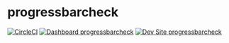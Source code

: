 # progressbarcheck

[![CircleCI](https://circleci.com/gh/greg-1-anderson/progressbarcheck.svg?style=shield)](https://circleci.com/gh/greg-1-anderson/progressbarcheck)
[![Dashboard progressbarcheck](https://img.shields.io/badge/dashboard-progressbarcheck-yellow.svg)](https://dashboard.pantheon.io/sites/24f5aef5-a15c-4394-aaa2-1942e3c2677b#dev/code)
[![Dev Site progressbarcheck](https://img.shields.io/badge/site-progressbarcheck-blue.svg)](http://dev-progressbarcheck.pantheonsite.io/)